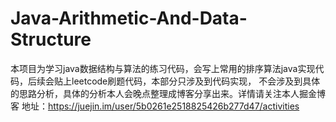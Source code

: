 # Java-Arithmetic-And-Data-Structure
本项目为学习java数据结构与算法的练习代码，会写上常用的排序算法java实现代码，后续会贴上leetcode刷题代码，本部分只涉及到代码实现，
不会涉及到具体的思路分析，具体的分析本人会晚点整理成博客分享出来。详情请关注本人掘金博客
地址：https://juejin.im/user/5b0261e2518825426b277d47/activities
